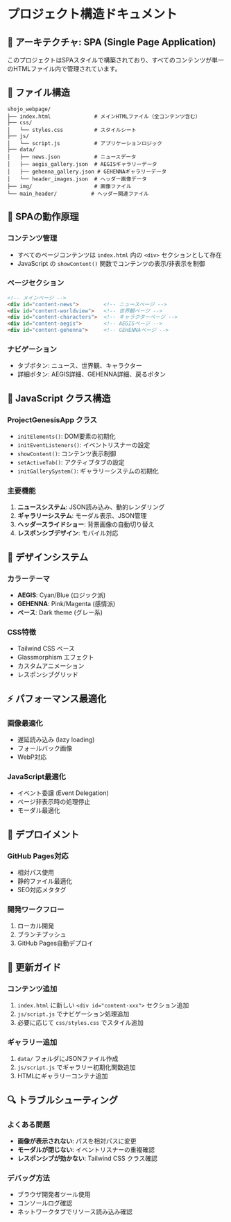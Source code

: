 # プロジェクト構造ドキュメント

## 📱 **アーキテクチャ: SPA (Single Page Application)**

このプロジェクトはSPAスタイルで構築されており、すべてのコンテンツが単一のHTMLファイル内で管理されています。

## 📁 **ファイル構造**

```text
shojo_webpage/
├── index.html              # メインHTMLファイル（全コンテンツ含む）
├── css/
│   └── styles.css          # スタイルシート
├── js/
│   └── script.js           # アプリケーションロジック
├── data/
│   ├── news.json           # ニュースデータ
│   ├── aegis_gallery.json  # AEGISギャラリーデータ
│   ├── gehenna_gallery.json # GEHENNAギャラリーデータ
│   └── header_images.json  # ヘッダー画像データ
├── img/                    # 画像ファイル
└── main_header/           # ヘッダー関連ファイル
```

## 🎯 **SPAの動作原理**

### **コンテンツ管理**

- すべてのページコンテンツは `index.html` 内の `<div>` セクションとして存在
- JavaScript の `showContent()` 関数でコンテンツの表示/非表示を制御

### **ページセクション**

```html
<!-- メインページ -->
<div id="content-news">        <!-- ニュースページ -->
<div id="content-worldview">   <!-- 世界観ページ -->
<div id="content-characters">  <!-- キャラクターページ -->
<div id="content-aegis">       <!-- AEGISページ -->
<div id="content-gehenna">     <!-- GEHENNAページ -->
```

### **ナビゲーション**

- タブボタン: ニュース、世界観、キャラクター
- 詳細ボタン: AEGIS詳細、GEHENNA詳細、戻るボタン

## 🔧 **JavaScript クラス構造**

### **ProjectGenesisApp クラス**

- `initElements()`: DOM要素の初期化
- `initEventListeners()`: イベントリスナーの設定
- `showContent()`: コンテンツ表示制御
- `setActiveTab()`: アクティブタブの設定
- `initGallerySystem()`: ギャラリーシステムの初期化

### **主要機能**

1. **ニュースシステム**: JSON読み込み、動的レンダリング
2. **ギャラリーシステム**: モーダル表示、JSON管理
3. **ヘッダースライドショー**: 背景画像の自動切り替え
4. **レスポンシブデザイン**: モバイル対応

## 🎨 **デザインシステム**

### **カラーテーマ**

- **AEGIS**: Cyan/Blue (ロジック派)
- **GEHENNA**: Pink/Magenta (感情派)
- **ベース**: Dark theme (グレー系)

### **CSS特徴**

- Tailwind CSS ベース
- Glassmorphism エフェクト
- カスタムアニメーション
- レスポンシブグリッド

## ⚡ **パフォーマンス最適化**

### **画像最適化**

- 遅延読み込み (lazy loading)
- フォールバック画像
- WebP対応

### **JavaScript最適化**

- イベント委譲 (Event Delegation)
- ページ非表示時の処理停止
- モーダル最適化

## 🚀 **デプロイメント**

### **GitHub Pages対応**

- 相対パス使用
- 静的ファイル最適化
- SEO対応メタタグ

### **開発ワークフロー**

1. ローカル開発
2. ブランチプッシュ
3. GitHub Pages自動デプロイ

## 📝 **更新ガイド**

### **コンテンツ追加**

1. `index.html` に新しい `<div id="content-xxx">` セクション追加
2. `js/script.js` でナビゲーション処理追加
3. 必要に応じて `css/styles.css` でスタイル追加

### **ギャラリー追加**

1. `data/` フォルダにJSONファイル作成
2. `js/script.js` でギャラリー初期化関数追加
3. HTMLにギャラリーコンテナ追加

## 🔍 **トラブルシューティング**

### **よくある問題**

- **画像が表示されない**: パスを相対パスに変更
- **モーダルが閉じない**: イベントリスナーの重複確認
- **レスポンシブが効かない**: Tailwind CSS クラス確認

### **デバッグ方法**

- ブラウザ開発者ツール使用
- コンソールログ確認
- ネットワークタブでリソース読み込み確認

